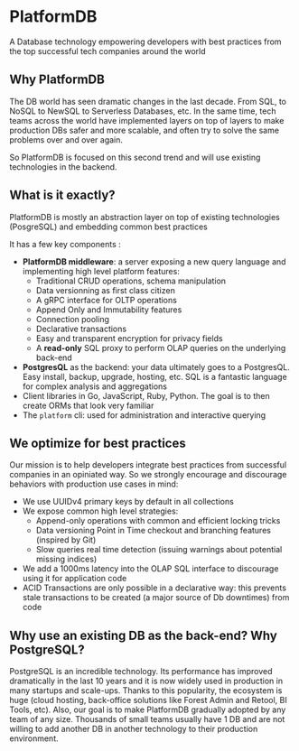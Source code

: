 # PlatformDB

A Database technology empowering developers with best practices from the top successful tech companies around the world

## Why PlatformDB

The DB world has seen dramatic changes in the last decade. From SQL, to NoSQL to NewSQL to Serverless Databases, etc. In the same time, tech teams across the world have implemented layers on top of layers to make production DBs safer and more scalable, and often try to solve the same problems over and over again.

So PlatformDB is focused on this second trend and will use existing technologies in the backend. 

## What is it exactly?  

PlatformDB is mostly an abstraction layer on top of existing technologies (PosgreSQL) and embedding common best practices

It has a few key components : 
- **PlatformDB middleware**: a server exposing a new query language and implementing high level platform features:
  - Traditional CRUD operations, schema manipulation
  - Data versionning as first class citizen 
  - A gRPC interface for OLTP operations 
  - Append Only and Immutability features
  - Connection pooling
  - Declarative transactions
  - Easy and transparent encryption for privacy fields
  - A **read-only** SQL proxy to perform OLAP queries on the underlying back-end
- **PostgresQL** as the backend: your data ultimately goes to a PostgresQL. Easy install, backup, upgrade, hosting, etc. SQL is a fantastic  language for complex analysis and aggregations
- Client libraries in Go, JavaScript, Ruby, Python. The goal is to then create ORMs that look very familiar
- The `platform` cli: used for administration and interactive querying

## We optimize for best practices

Our mission is to help developers integrate best practices from successful companies in an opiniated way. So we strongly encourage and discourage behaviors with production use cases in mind: 
- We use UUIDv4 primary keys by default in all collections 
- We expose common high level strategies:
  - Append-only operations with common and efficient locking tricks
  - Data versioning Point in Time checkout and branching features (inspired by Git)
  - Slow queries real time detection (issuing warnings about potential missing indices)
- We add a 1000ms latency into the OLAP SQL interface to discourage using it for application code
- ACID Transactions are only possible in a declarative way: this prevents stale transactions to be created (a major source of Db downtimes) from code

## Why use an existing DB as the back-end? Why PostgreSQL?

PostgreSQL is an incredible technology. Its performance has improved dramatically in the last 10 years and it is now widely used in production in many startups and scale-ups. Thanks to this popularity, the ecosystem is huge (cloud hosting, back-office solutions like Forest Admin and Retool, BI Tools, etc). Also, our goal is to make PlatformDB gradually adopted by any team of any size. Thousands of small teams usually have 1 DB and are not willing to add another DB in another technology to their production environment. 

